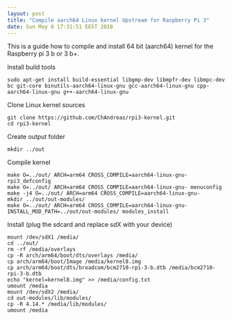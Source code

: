 ```yaml
---
layout: post
title: "Compile aarch64 Linux kernel Upstream for Raspberry Pi 3"
date: Sun May 8 17:31:51 EEST 2018
---
```

This is a guide how to compile and install 64 bit (aarch64) kernel for the Raspberry pi 3 b or 3 b+.

Install build tools

	sudo apt-get install build-essential libgmp-dev libmpfr-dev libmpc-dev bc git-core binutils-aarch64-linux-gnu gcc-aarch64-linux-gnu cpp-aarch64-linux-gnu g++-aarch64-linux-gnu

Clone Linux kernel sources

	git clone https://github.com/ChAndreas/rpi3-kernel.git
	cd rpi3-kernel

Create output folder

	mkdir ../out

Compile kernel

	make O=../out/ ARCH=arm64 CROSS_COMPILE=aarch64-linux-gnu- rpi3_defconfig
	make O=../out/ ARCH=arm64 CROSS_COMPILE=aarch64-linux-gnu- menuconfig
	make -j4 O=../out/ ARCH=arm64 CROSS_COMPILE=aarch64-linux-gnu-
	mkdir ../out/out-modules/
	make O=../out/ ARCH=arm64 CROSS_COMPILE=aarch64-linux-gnu- INSTALL_MOD_PATH=../out/out-modules/ modules_install

Install (plug the sdcard and replace sdX with your device)

	mount /dev/sdX1 /media/
	cd ../out/
	rm -rf /media/overlays
	cp -R arch/arm64/boot/dts/overlays /media/
	cp arch/arm64/boot/Image /media/kernel8.img
	cp arch/arm64/boot/dts/broadcom/bcm2710-rpi-3-b.dtb /media/bcm2710-rpi-3-b.dtb
	echo "kernel=kernel8.img" >> /media/config.txt
	umount /media
	mount /dev/sdX2 /media/
	cd out-modules/lib/modules/
	cp -R 4.14.* /media/lib/modules/
	umount /media
